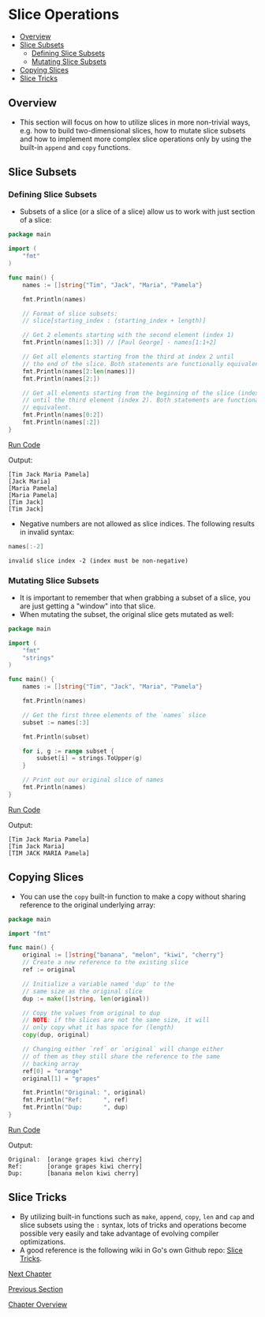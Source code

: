 # Slice Operations

- [Overview](#overview)
- [Slice Subsets](#slice-subsets)
    - [Defining Slice Subsets](#defining-slice-subsets)
    - [Mutating Slice Subsets](#mutating-slice-subsets)
- [Copying Slices](#copying-slices)
- [Slice Tricks](#slice-tricks)

## Overview

- This section will focus on how to utilize slices in more non-trivial ways, e.g. how to build two-dimensional slices,
  how to mutate slice subsets and how to implement more complex slice operations only by using the built-in `append` and
  `copy` functions.

## Slice Subsets

### Defining Slice Subsets

- Subsets of a slice (or a slice of a slice) allow us to work with just section of a slice:

```go
package main

import (
	"fmt"
)

func main() {
	names := []string{"Tim", "Jack", "Maria", "Pamela"}

	fmt.Println(names)

	// Format of slice subsets:
	// slice[starting_index : (starting_index + length)]

	// Get 2 elements starting with the second element (index 1)
	fmt.Println(names[1:3]) // [Paul George] - names[1:1+2]

	// Get all elements starting from the third at index 2 until 
	// the end of the slice. Both statements are functionally equivalent.
	fmt.Println(names[2:len(names)])
	fmt.Println(names[2:])

	// Get all elements starting from the beginning of the slice (index 0) 
	// until the third element (index 2). Both statements are functionally 
	// equivalent.
	fmt.Println(names[0:2])
	fmt.Println(names[:2])
}
```

[Run Code](https://play.golang.org/p/3XPjGimVJIF)

Output:

```
[Tim Jack Maria Pamela]
[Jack Maria]
[Maria Pamela]
[Maria Pamela]
[Tim Jack]
[Tim Jack]
```

- Negative numbers are not allowed as slice indices. The following results in invalid syntax:

```go
names[:-2]
```

```
invalid slice index -2 (index must be non-negative)
```

### Mutating Slice Subsets

- It is important to remember that when grabbing a subset of a slice, you are just getting a "window" into that slice.
- When mutating the subset, the original slice gets mutated as well:

```go
package main

import (
	"fmt"
	"strings"
)

func main() {
	names := []string{"Tim", "Jack", "Maria", "Pamela"}

	fmt.Println(names)

	// Get the first three elements of the `names` slice
	subset := names[:3]

	fmt.Println(subset)

	for i, g := range subset {
		subset[i] = strings.ToUpper(g)
	}

	// Print out our original slice of names
	fmt.Println(names)
}
```

[Run Code](https://play.golang.org/p/8V-jS2GBm3z)

Output:

```
[Tim Jack Maria Pamela]
[Tim Jack Maria]
[TIM JACK MARIA Pamela]
```

## Copying Slices

- You can use the `copy` built-in function to make a copy without sharing reference to the original underlying array:

```go
package main

import "fmt"

func main() {
	original := []string{"banana", "melon", "kiwi", "cherry"}
	// Create a new reference to the existing slice
	ref := original

	// Initialize a variable named 'dup' to the
	// same size as the original slice
	dup := make([]string, len(original))

	// Copy the values from original to dup
	// NOTE: if the slices are not the same size, it will
	// only copy what it has space for (length)
	copy(dup, original)

	// Changing either `ref` or `original` will change either
	// of them as they still share the reference to the same
	// backing array
	ref[0] = "orange"
	original[1] = "grapes"

	fmt.Println("Original: ", original)
	fmt.Println("Ref:      ", ref)
	fmt.Println("Dup:      ", dup)
}
```

[Run Code](https://play.golang.org/p/WjlnLeVIbNw)

Output:

```
Original:  [orange grapes kiwi cherry]
Ref:       [orange grapes kiwi cherry]
Dup:       [banana melon kiwi cherry]
```

## Slice Tricks

- By utilizing built-in functions such as `make`, `append`, `copy`, `len` and `cap` and slice subsets using the `:`
  syntax, lots of tricks and operations become possible very easily and take advantage of evolving compiler
  optimizations.
- A good reference is the following wiki in Go's own Github
  repo: [Slice Tricks](https://github.com/golang/go/wiki/SliceTricks).
  
[Next Chapter](../04-slices/README.md)

[Previous Section](01-basics.md)

[Chapter Overview](README.md)
